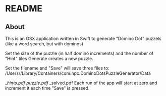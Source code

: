 # README

## About
This is an OSX application written in Swift to generate "Domino Dot" puzzels (like a word search, but with dominos)

Set the size of the puzzle (in half domino increments) and the number of "Hint" tiles 
Generate creates a new puzzle.

Set the filename and "Save" will save three files to:
/Users/<Current User>/Library/Containers/com.npc.DominoDotsPuzzleGenerator/Data

<File Name>_<Save Count>_hints.pdf
<File Name>_<Save Count>_puzzle.pdf
<File Name>_<Save Count>_solved.pdf
Each run of the app will start <Save Count> at zero and increment it each time "Save" is pressed.
